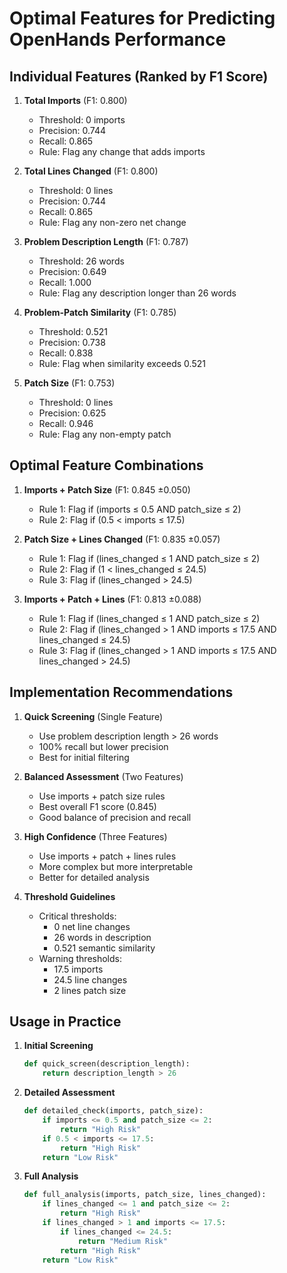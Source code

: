 # Optimal Features for Predicting OpenHands Performance

## Individual Features (Ranked by F1 Score)

1. **Total Imports** (F1: 0.800)
   - Threshold: 0 imports
   - Precision: 0.744
   - Recall: 0.865
   - Rule: Flag any change that adds imports

2. **Total Lines Changed** (F1: 0.800)
   - Threshold: 0 lines
   - Precision: 0.744
   - Recall: 0.865
   - Rule: Flag any non-zero net change

3. **Problem Description Length** (F1: 0.787)
   - Threshold: 26 words
   - Precision: 0.649
   - Recall: 1.000
   - Rule: Flag any description longer than 26 words

4. **Problem-Patch Similarity** (F1: 0.785)
   - Threshold: 0.521
   - Precision: 0.738
   - Recall: 0.838
   - Rule: Flag when similarity exceeds 0.521

5. **Patch Size** (F1: 0.753)
   - Threshold: 0 lines
   - Precision: 0.625
   - Recall: 0.946
   - Rule: Flag any non-empty patch

## Optimal Feature Combinations

1. **Imports + Patch Size** (F1: 0.845 ±0.050)
   - Rule 1: Flag if (imports ≤ 0.5 AND patch_size ≤ 2)
   - Rule 2: Flag if (0.5 < imports ≤ 17.5)

2. **Patch Size + Lines Changed** (F1: 0.835 ±0.057)
   - Rule 1: Flag if (lines_changed ≤ 1 AND patch_size ≤ 2)
   - Rule 2: Flag if (1 < lines_changed ≤ 24.5)
   - Rule 3: Flag if (lines_changed > 24.5)

3. **Imports + Patch + Lines** (F1: 0.813 ±0.088)
   - Rule 1: Flag if (lines_changed ≤ 1 AND patch_size ≤ 2)
   - Rule 2: Flag if (lines_changed > 1 AND imports ≤ 17.5 AND lines_changed ≤ 24.5)
   - Rule 3: Flag if (lines_changed > 1 AND imports ≤ 17.5 AND lines_changed > 24.5)

## Implementation Recommendations

1. **Quick Screening** (Single Feature)
   - Use problem description length > 26 words
   - 100% recall but lower precision
   - Best for initial filtering

2. **Balanced Assessment** (Two Features)
   - Use imports + patch size rules
   - Best overall F1 score (0.845)
   - Good balance of precision and recall

3. **High Confidence** (Three Features)
   - Use imports + patch + lines rules
   - More complex but more interpretable
   - Better for detailed analysis

4. **Threshold Guidelines**
   - Critical thresholds:
     * 0 net line changes
     * 26 words in description
     * 0.521 semantic similarity
   - Warning thresholds:
     * 17.5 imports
     * 24.5 line changes
     * 2 lines patch size

## Usage in Practice

1. **Initial Screening**
   ```python
   def quick_screen(description_length):
       return description_length > 26
   ```

2. **Detailed Assessment**
   ```python
   def detailed_check(imports, patch_size):
       if imports <= 0.5 and patch_size <= 2:
           return "High Risk"
       if 0.5 < imports <= 17.5:
           return "High Risk"
       return "Low Risk"
   ```

3. **Full Analysis**
   ```python
   def full_analysis(imports, patch_size, lines_changed):
       if lines_changed <= 1 and patch_size <= 2:
           return "High Risk"
       if lines_changed > 1 and imports <= 17.5:
           if lines_changed <= 24.5:
               return "Medium Risk"
           return "High Risk"
       return "Low Risk"
   ```